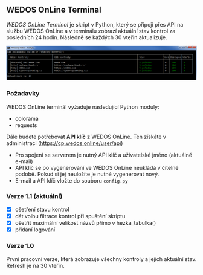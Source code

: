  ## WEDOS OnLine Terminal

 *WEDOS OnLine Terminal* je skript v Python, který se připojí přes API na službu WEDOS OnLine a v terminálu zobrazí aktuální stav kontrol za posledních 24 hodin. Následně se každých 30 vteřin aktualizuje.

![WEDOS OnLine Terminal](https://github.com/drago-cz/wedos-online-terminal/blob/master/screenshot.png)

### Požadavky
 
 WEDOS OnLine terminál vyžaduje následující Python moduly:
 * colorama
 * requests

 Dále budete potřebovat **API klíč** z WEDOS OnLine. Ten získáte v administraci (https://cp.wedos.online/user/api)
 * Pro spojení se serverem je nutný API klíč a uživatelské jméno (aktuálně e-mail)
 * API klíč se po vygenerování ve WEDOS OnLine neukládá v čitelné podobě. Pokud si jej neuložíte je nutné vygenerovat nový.
 * E-mail a API klíč vložte do souboru `config.py`

### Verze 1.1 (aktuální)
- [x] ošetření stavu kontrol
- [x] dát volbu filtrace kontrol při spuštění skriptu
- [x] ošetřit maximální velikost názvů přímo v hezka_tabulka()
- [x] přidání logování

### Verze 1.0
 První pracovní verze, která zobrazuje všechny kontroly a jejich aktuální stav. Refresh je na 30 vteřin. 